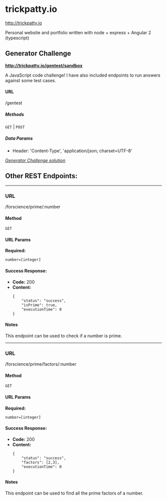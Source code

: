 # trickpatty.io
http://trickpatty.io

Personal website and portfolio written with node + express + Angular 2 (typescript)

## Generator Challenge
**http://trickpatty.io/gentest/sandbox**

A JavaScript code challenge! I have also included endpoints to run answers against some test cases.

#### URL

  /gentest

##### Methods

`GET` | `POST`

##### Data Params

* Header: 'Content-Type', 'application/json; charset=UTF-8'

[*Generator Challenge solution*](http://trickpatty.io/gentest/answer)

## Other REST Endpoints:
___
### URL

  /forscience/prime/:number

#### Method

`GET`

#### URL Params

   **Required:**

   `number=[integer]`

#### Success Response:

  * **Code:** 200 <br />
  * **Content:**
    ```
    {
        "status": "success",
        "isPrime": true,
        "executionTime": 0
    }
    ```

#### Notes
This endpoint can be used to check if a number is prime.
___
### URL

  /forscience/prime/factors/:number

#### Method

`GET`

#### URL Params

   **Required:**

   `number=[integer]`

#### Success Response:

  * **Code:** 200 <br />
  * **Content:**
    ```
    {
        "status": "success",
        "factors": [2,3],
        "executionTime": 0
    }
    ```

#### Notes
This endpoint can be used to find all the prime factors of a number.
